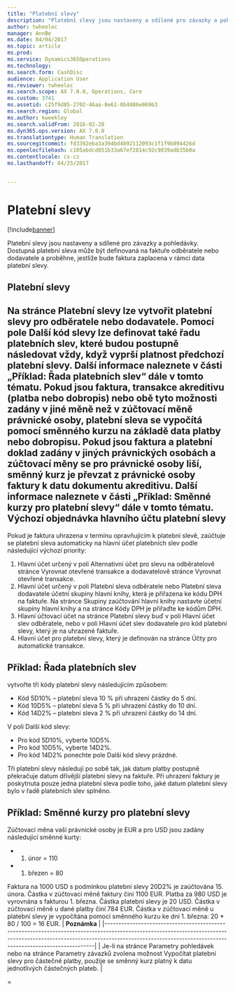 ```yaml
---
title: "Platební slevy"
description: "Platební slevy jsou nastaveny a sdílené pro závazky a pohledávky.  Dostupná platební sleva může být definovaná na faktuře odběratele nebo dodavatele a proběhne, jestliže bude faktura zaplacena v rámci data platební slevy."
author: twheeloc
manager: AnnBe
ms.date: 04/04/2017
ms.topic: article
ms.prod: 
ms.service: Dynamics365Operations
ms.technology: 
ms.search.form: CashDisc
audience: Application User
ms.reviewer: twheeloc
ms.search.scope: AX 7.0.0, Operations, Core
ms.custom: 3741
ms.assetid: c25f9d85-2702-46aa-8e61-0b4886e069b3
ms.search.region: Global
ms.author: kweekley
ms.search.validFrom: 2016-02-28
ms.dyn365.ops.version: AX 7.0.0
ms.translationtype: Human Translation
ms.sourcegitcommit: fd3392eba3a394bd4b92112093c1f1f9b894426d
ms.openlocfilehash: c105abdcd851b33a67ef2814c92c9839adb35b0a
ms.contentlocale: cs-cz
ms.lasthandoff: 04/25/2017


---
```


# <a name="cash-discounts"></a>Platební slevy

[!include[banner](../includes/banner.md)]


Platební slevy jsou nastaveny a sdílené pro závazky a pohledávky.  Dostupná platební sleva může být definovaná na faktuře odběratele nebo dodavatele a proběhne, jestliže bude faktura zaplacena v rámci data platební slevy. 

<a name="cash-discounts"></a>Platební slevy
--------------

Na stránce Platební slevy lze vytvořit platební slevy pro odběratele nebo dodavatele. Pomocí pole Další kód slevy lze definovat také řadu platebních slev, které budou postupně následovat vždy, když vyprší platnost předchozí platební slevy. Další informace naleznete v části „Příklad: Řada platebních slev“ dále v tomto tématu. Pokud jsou faktura, transakce akreditivu (platba nebo dobropis) nebo obě tyto možnosti zadány v jiné měně než v zúčtovací měně právnické osoby, platební sleva se vypočítá pomocí směnného kurzu na základě data platby nebo dobropisu. Pokud jsou faktura a platební doklad zadány v jiných právnických osobách a zúčtovací měny se pro právnické osoby liší, směnný kurz je převzat z právnické osoby faktury k datu dokumentu akreditivu. Další informace naleznete v části „Příklad: Směnné kurzy pro platební slevy“ dále v tomto tématu.
Výchozí objednávka hlavního účtu platební slevy
----------------------------------------------

Pokud je faktura uhrazena v termínu opravňujícím k platební slevě, zaúčtuje se platební sleva automaticky na hlavní účet platebních slev podle následující výchozí priority:
1.  Hlavní účet určený v poli Alternativní účet pro slevu na odběratelově stránce Vyrovnat otevřené transakce a dodavatelově stránce Vyrovnat otevřené transakce.
2.  Hlavní účet určený v poli Platební sleva odběratele nebo Platební sleva dodavatele účetní skupiny hlavní knihy, která je přiřazena ke kódu DPH na faktuře. Na stránce Skupiny zaúčtování hlavní knihy nastavte účetní skupiny hlavní knihy a na stránce Kódy DPH je přiřaďte ke kódům DPH.
3.  Hlavní účtovací účet na stránce Platební slevy buď v poli Hlavní účet slev odběratele, nebo v poli Hlavní účet slev dodavatele pro kód platební slevy, který je na uhrazené faktuře.
4.  Hlavní účet pro platební slevy, který je definován na stránce Účty pro automatické transakce.

## <a name="example-series-of-cash-discounts"></a> Příklad: Řada platebních slev
vytvořte tři kódy platební slevy následujícím způsobem:
-   Kód 5D10% – platební sleva 10 % při uhrazení částky do 5 dní.
-   Kód 10D5% – platební sleva 5 % při uhrazení částky do 10 dní.
-   Kód 14D2% – platební sleva 2 % při uhrazení částky do 14 dní.

V poli Další kód slevy:
-   Pro kód 5D10%, vyberte 10D5%.
-   Pro kód 10D5%, vyberte 14D2%.
-   Pro kód 14D2% ponechte pole Další kód slevy prázdné.

Tři platební slevy následují po sobě tak, jak datum platby postupně překračuje datum dřívější platební slevy na faktuře. Při uhrazení faktury je poskytnuta pouze jedna platební sleva podle toho, jaké datum platební slevy bylo v řadě platebních slev splněno.

## <a name="example-exchange-rates-for-cash-discounts"></a> Příklad: Směnné kurzy pro platební slevy
Zúčtovací měna vaší právnické osoby je EUR a pro USD jsou zadány následující směnné kurty:
-   1. únor = 110
-   1. březen = 80

Faktura na 1000 USD s podmínkou platební slevy 20D2% je zaúčtována 15. února. Částka v zúčtovací měně faktury činí 1100 EUR. Platba za 980 USD je vyrovnána s fakturou 1. března. Částka platební slevy je 20 USD. Částka v zúčtovací měně u dané platby činí 784 EUR. Částka v zúčtovací měně u platební slevy je vypočítána pomocí směnného kurzu ke dni 1. března: 20 \* 80 / 100 = 16 EUR.
| **Poznámka**                                                                                                                                                                                                                             |
|--------------------------------------------------------------------------------------------------------------------------------------------------------------------------------------------------------------------------------------|
| Je-li na stránce Parametry pohledávek nebo na stránce Parametry závazků zvolena možnost Vypočítat platební slevy pro částečné platby, použije se směnný kurz platný k datu jednotlivých částečných plateb. |

 
=

 





